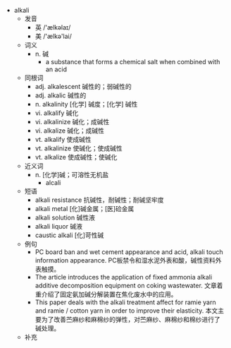 - alkali
  - 发音
    - 英 /'ælkəlaɪ/
    - 美 /'ælkə'lai/
  - 词义
    - n. 碱
      - a substance that forms a chemical salt when combined with an acid
  - 同根词
    - adj. alkalescent 碱性的；弱碱性的
    - adj. alkalic 碱性的
    - n. alkalinity [化学] 碱度；[化学] 碱性
    - vi. alkalify 碱化
    - vi. alkalinize 碱化；成碱性
    - vi. alkalize 碱化；成碱性
    - vt. alkalify 使成碱性
    - vt. alkalinize 使碱化；使成碱性
    - vt. alkalize 使成碱性；使碱化
  - 近义词
    - n. [化学]碱；可溶性无机盐
      - alcali
  - 短语
    - alkali resistance 抗碱性，耐碱性；耐碱坚牢度
    - alkali metal [化]碱金属；[医]硷金属
    - alkali solution 碱性液
    - alkali liquor 碱液
    - caustic alkali [化]苛性碱
  - 例句
    - PC board ban and wet cement appearance and acid, alkali touch information appearance. PC板禁令和湿水泥外表和酸，碱性资料外表触摸。
    - The article introduces the application of fixed ammonia alkali additive decomposition equipment on coking wastewater. 文章着重介绍了固定氨加碱分解装置在焦化废水中的应用。
    - This paper deals with the alkali treatment affect for ramie yarn and ramie / cotton yarn in order to improve their elasticity. 本文主要为了改善苎麻纱和麻棉纱的弹性，对苎麻纱、麻棉纱和棉纱进行了碱处理。
  - 补充